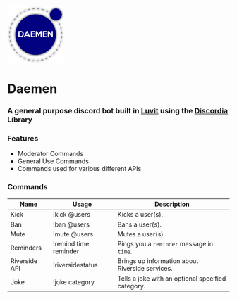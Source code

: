 <img src="./media/images/daemen.png" width=128 />

# Daemen 

### A general purpose discord bot built in [Luvit](https://luvit.io) using the [Discordia](https://github.com/SinisterRectus/Discordia) Library

### Features
* Moderator Commands
* General Use Commands
* Commands used for various different APIs

### Commands
| Name | Usage | Description |
| --- | --- | --- |
| Kick | !kick @users | Kicks a user(s). |
| Ban | !ban @users | Bans a user(s). |
| Mute | !mute @users | Mutes a user(s). |
| Reminders | !remind time reminder | Pings you a `reminder` message in `time`. |
| Riverside API | !riversidestatus | Brings up information about Riverside services. |
| Joke | !joke category | Tells a joke with an optional specified category. |

